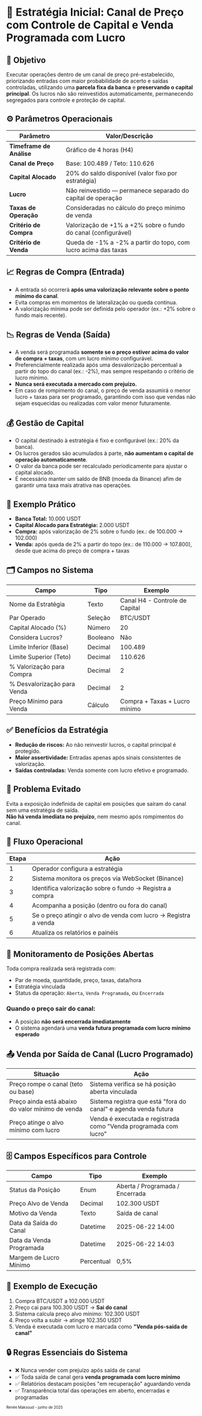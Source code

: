 # 📌 Estratégia Inicial: Canal de Preço com Controle de Capital e Venda Programada com Lucro


## 🎯 Objetivo

Executar operações dentro de um canal de preço pré-estabelecido, priorizando entradas com maior probabilidade de acerto e saídas controladas, utilizando uma **parcela fixa da banca** e **preservando o capital principal**. Os lucros não são reinvestidos automaticamente, permanecendo segregados para controle e proteção de capital.


## ⚙️ Parâmetros Operacionais

|Parâmetro|Valor/Descrição|
|---|---|
|**Timeframe de Análise**|Gráfico de 4 horas (H4)|
|**Canal de Preço**|Base: 100.489 / Teto: 110.626|
|**Capital Alocado**|20% do saldo disponível (valor fixo por estratégia)|
|**Lucro**|Não reinvestido — permanece separado do capital de operação|
|**Taxas de Operação**|Consideradas no cálculo do preço mínimo de venda|
|**Critério de Compra**|Valorização de +1% a +2% sobre o fundo do canal (configurável)|
|**Critério de Venda**|Queda de -1% a -2% a partir do topo, com lucro acima das taxas|


## 📈 Regras de Compra (Entrada)

- A entrada só ocorrerá **após uma valorização relevante sobre o ponto mínimo do canal**.
- Evita compras em momentos de lateralização ou queda contínua.
- A valorização mínima pode ser definida pelo operador (ex.: +2% sobre o fundo mais recente).


## 📉 Regras de Venda (Saída)

- A venda será programada **somente se o preço estiver acima do valor de compra + taxas**, com um lucro mínimo configurável.
- Preferencialmente realizada após uma desvalorização percentual a partir do topo do canal (ex.: -2%), mas sempre respeitando o critério de lucro mínimo.
- **Nunca será executada a mercado com prejuízo.**
- Em caso de rompimento do canal, o preço de venda assumirá o menor lucro + taxas para ser programado, garantindo com isso que vendas não sejam esquecidas ou realizadas com valor menor futuramente.


## 💰 Gestão de Capital

- O capital destinado à estratégia é fixo e configurável (ex.: 20% da banca).
- Os lucros gerados são acumulados à parte, **não aumentam o capital de operação automaticamente**.
- O valor da banca pode ser recalculado periodicamente para ajustar o capital alocado.
- É necessário manter um saldo de BNB (moeda da Binance) afim de garantir uma taxa mais atrativa nas operações.


## 🧠 Exemplo Prático

- **Banca Total:** 10.000 USDT
- **Capital Alocado para Estratégia:** 2.000 USDT
- **Compra:** após valorização de 2% sobre o fundo (ex.: de 100.000 → 102.000)
- **Venda:** após queda de 2% a partir do topo (ex.: de 110.000 → 107.800), desde que acima do preço de compra + taxas


## 🗂️ Campos no Sistema

|Campo|Tipo|Exemplo|
|---|---|---|
|Nome da Estratégia|Texto|Canal H4 - Controle de Capital|
|Par Operado|Seleção|BTC/USDT|
|Capital Alocado (%)|Número|20|
|Considera Lucros?|Booleano|Não|
|Limite Inferior (Base)|Decimal|100.489|
|Limite Superior (Teto)|Decimal|110.626|
|% Valorização para Compra|Decimal|2|
|% Desvalorização para Venda|Decimal|2|
|Preço Mínimo para Venda|Cálculo|Compra + Taxas + Lucro mínimo|


## ✅ Benefícios da Estratégia

- **Redução de riscos:** Ao não reinvestir lucros, o capital principal é protegido.
- **Maior assertividade:** Entradas apenas após sinais consistentes de valorização.
- **Saídas controladas:** Venda somente com lucro efetivo e programado.


## 🚫 Problema Evitado

Evita a exposição indefinida de capital em posições que saíram do canal sem uma estratégia de saída.  
**Não há venda imediata no prejuízo**, nem mesmo após rompimentos do canal.


## 🔁 Fluxo Operacional

| Etapa | Ação                                                            |
| ----- | --------------------------------------------------------------- |
| 1     | Operador configura a estratégia                                 |
| 2     | Sistema monitora os preços via WebSocket (Binance)              |
| 3     | Identifica valorização sobre o fundo → Registra a compra        |
| 4     | Acompanha a posição (dentro ou fora do canal)                   |
| 5     | Se o preço atingir o alvo de venda com lucro → Registra a venda |
| 6     | Atualiza os relatórios e painéis                                |


## 🧩 Monitoramento de Posições Abertas

Toda compra realizada será registrada com:

- Par de moeda, quantidade, preço, taxas, data/hora
- Estratégia vinculada
- Status da operação: `Aberta`, `Venda Programada`, ou `Encerrada`

### Quando o preço sair do canal:

- A posição **não será encerrada imediatamente**
- O sistema agendará uma **venda futura programada com lucro mínimo esperado**


## 📤 Venda por Saída de Canal (Lucro Programado)

|Situação|Ação|
|---|---|
|Preço rompe o canal (teto ou base)|Sistema verifica se há posição aberta vinculada|
|Preço ainda está abaixo do valor mínimo de venda|Sistema registra que está "fora do canal" e agenda venda futura|
|Preço atinge o alvo mínimo com lucro|Venda é executada e registrada como "Venda programada com lucro"|


## 🗄️ Campos Específicos para Controle

|Campo|Tipo|Exemplo|
|---|---|---|
|Status da Posição|Enum|Aberta / Programada / Encerrada|
|Preço Alvo de Venda|Decimal|102.300 USDT|
|Motivo da Venda|Texto|Saída de canal|
|Data da Saída do Canal|Datetime|2025-06-22 14:00|
|Data da Venda Programada|Datetime|2025-06-22 14:03|
|Margem de Lucro Mínimo|Percentual|0,5%|


## 🔄 Exemplo de Execução

1. Compra BTC/USDT a 102.000 USDT
2. Preço cai para 100.300 USDT → **Sai do canal**
3. Sistema calcula preço alvo mínimo: 102.300 USDT
4. Preço volta a subir → atinge 102.350 USDT
5. Venda é executada com lucro e marcada como **"Venda pós-saída de canal"**


## 🔒 Regras Essenciais do Sistema

- ❌ Nunca vender com prejuízo após saída de canal
- ✅ Toda saída de canal gera **venda programada com lucro mínimo**
- ✅ Relatórios destacam posições "em recuperação" aguardando venda
- ✅ Transparência total das operações em aberto, encerradas e programadas



<sup><sub>
Renée Maksoud - junho de 2025
</sub></sup>